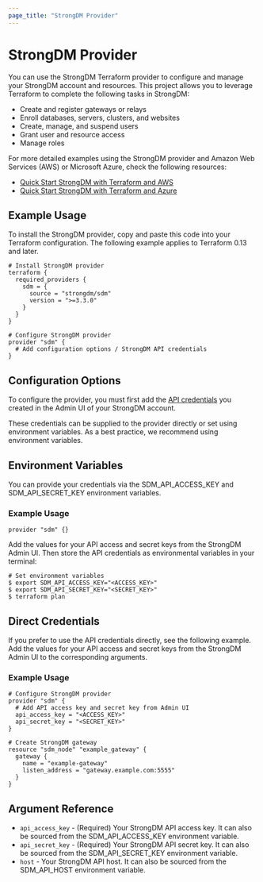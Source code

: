 ```yaml
---
page_title: "StrongDM Provider"
---
```


# StrongDM Provider

You can use the StrongDM Terraform provider to configure and manage your StrongDM account and resources. This project allows you to leverage Terraform to complete the following tasks in StrongDM:

* Create and register gateways or relays
* Enroll databases, servers, clusters, and websites
* Create, manage, and suspend users
* Grant user and resource access
* Manage roles

For more detailed examples using the StrongDM provider and Amazon Web Services (AWS) or Microsoft Azure, check the following resources:

* [Quick Start StrongDM with Terraform and AWS](https://www.strongdm.com/docs/automation/configuration-management-tools/terraform/quick-start-aws/)
* [Quick Start StrongDM with Terraform and Azure](https://www.strongdm.com/docs/automation/configuration-management-tools/terraform/quick-start-azure/)

## Example Usage

To install the StrongDM provider, copy and paste this code into your Terraform configuration. The following example applies to Terraform 0.13 and later.

```hcl
# Install StrongDM provider
terraform {
  required_providers {
    sdm = {
      source = "strongdm/sdm"
      version = ">=3.3.0"
    }
  }
}

# Configure StrongDM provider
provider "sdm" {
  # Add configuration options / StrongDM API credentials
}
```

## Configuration Options

To configure the provider, you must first add the [API credentials](https://www.strongdm.com/docs/admin-ui-guide/access/api-keys/#api-credentials) you created in the Admin UI of your StrongDM account.

These credentials can be supplied to the provider directly or set using environment variables. As a best practice, we recommend using environment variables.

## Environment Variables

You can provide your credentials via the SDM_API_ACCESS_KEY and SDM_API_SECRET_KEY environment variables.

### Example Usage

```hcl
provider "sdm" {}
```

Add the values for your API access and secret keys from the StrongDM Admin UI. Then store the API credentials as environmental variables in your terminal:

```shell
# Set environment variables
$ export SDM_API_ACCESS_KEY="<ACCESS_KEY>"
$ export SDM_API_SECRET_KEY="<SECRET_KEY>"
$ terraform plan
```

## Direct Credentials

If you prefer to use the API credentials directly, see the following example. Add the values for your API access and secret keys from the StrongDM Admin UI to the corresponding arguments.

### Example Usage

```hcl
# Configure StrongDM provider
provider "sdm" {
  # Add API access key and secret key from Admin UI    
  api_access_key = "<ACCESS_KEY>"
  api_secret_key = "<SECRET_KEY>"
}

# Create StrongDM gateway
resource "sdm_node" "example_gateway" {
  gateway {
    name = "example-gateway"
    listen_address = "gateway.example.com:5555"
  }
}
```

## Argument Reference

* `api_access_key` - (Required) Your StrongDM API access key. It can also be sourced from the SDM_API_ACCESS_KEY environment variable.
* `api_secret_key` - (Required) Your StrongDM API secret key. It can also be sourced from the SDM_API_SECRET_KEY environment variable.
* `host` - Your StrongDM API host. It can also be sourced from the SDM_API_HOST environment variable.
